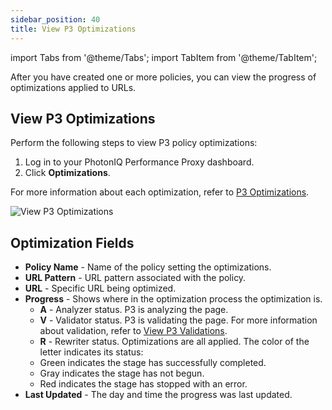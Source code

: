 ```yaml
---
sidebar_position: 40
title: View P3 Optimizations
---
```

import Tabs from '@theme/Tabs';
import TabItem from '@theme/TabItem';

After you have created one or more policies, you can view the progress of optimizations applied to URLs.

## View P3 Optimizations

Perform the following steps to view P3 policy optimizations:

1. Log in to your PhotonIQ Performance Proxy dashboard.
2. Click **Optimizations**.

For more information about each optimization, refer to [P3 Optimizations](p3-optimizations.md).

![View P3 Optimizations](/img/photoniq/p3/p3-view-optimizations.png)

## Optimization Fields

- **Policy Name** - Name of the policy setting the optimizations.
- **URL Pattern** - URL pattern associated with the policy.
- **URL** - Specific URL being optimized.
- **Progress** - Shows where in the optimization process the optimization is.
  - **A** - Analyzer status. P3 is analyzing the page.
  - **V** - Validator status. P3 is validating the page. For more information about validation, refer to [View P3 Validations](view-p3-validations.md).
  - **R** - Rewriter status. Optimizations are all applied.
  The color of the letter indicates its status:
  - Green indicates the stage has successfully completed.
  - Gray indicates the stage has not begun.
  - Red indicates the stage has stopped with an error.
- **Last Updated** - The day and time the progress was last updated.

